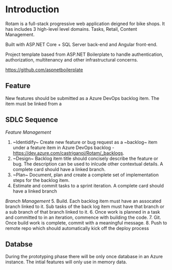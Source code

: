 # Introduction

Rotam is a full-stack progressive web application deigned for bike shops. It has includes 3 high-level level domains. Tasks, Retail, Content Management. 

Built with ASP.NET Core + SQL Server back-end and Angular front-end.

Project template based from ASP.NET Boilerplate to handle authentication, authorization, multitenancy and other infrastructural concerns. 

https://github.com/aspnetboilerplate
 
## Feature
New features should be submitted as a Azure DevOps backlog item. The item must be linked from a 

## SDLC Sequence
*Feature Management*
1. ~Identidify~ Create new feature or bug request as a ~backlog~ item under a feature item in Azure DevOps backlog - https://dev.azure.com/castriganoj/Rotam/_backlogs. 
2. ~Design~ Backlog item title should concisely describe the feature or bug. The description can be used to inlcude other contextual details. A complete card should have a linked branch.
3. ~Plan~ Document, plan and create a complete set of implementation steps for the backlog item. 
4. Estimate and commit tasks to a sprint iteration. A complete card should have a linked branch

*Branch Management*
5. Build. Each backlog item must have an assocated branch linked to it. Sub tasks of the back log item must have that branch or a sub branch of that branch linked to it. 
6. Once work is planned in a task and committed to in an iteration, commence with building the code.
7. Git. Once build work is complete, commit with a meaningful message. 
8. Push to remote repo which should automatically kick off the deploy process

## Databse
During the prototyping phase there will be only once database in an Azure instance. The intial features will only use in memory data. 




